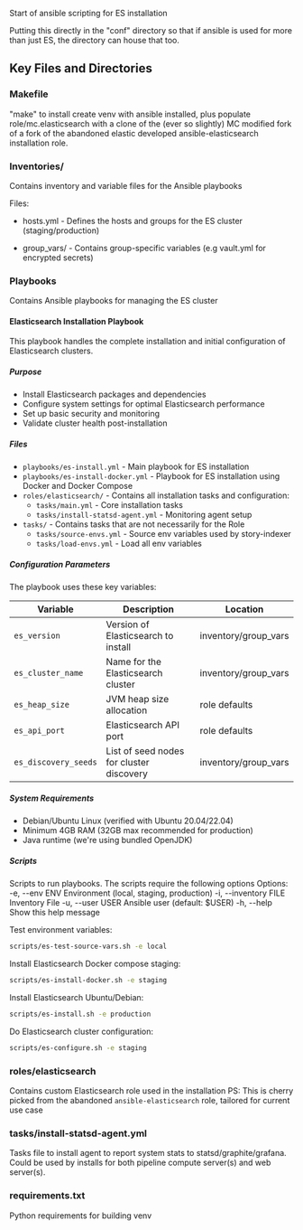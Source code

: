 Start of ansible scripting for ES installation

Putting this directly in the "conf" directory so that if ansible is
used for more than just ES, the directory can house that too.

## Key Files and Directories

### Makefile

"make" to install create venv with ansible installed, plus populate
role/mc.elasticsearch with a clone of the (ever so slightly) MC
modified fork of a fork of the abandoned elastic developed
ansible-elasticsearch installation role.

### Inventories/

Contains inventory and variable files for the Ansible playbooks

Files:

* hosts.yml - Defines the hosts and groups for the ES cluster (staging/production)

* group_vars/ - Contains group-specific variables (e.g vault.yml for encrypted secrets)

### Playbooks

Contains Ansible playbooks for managing the ES cluster

#### Elasticsearch Installation Playbook

This playbook handles the complete installation and initial configuration of Elasticsearch clusters.

##### Purpose
- Install Elasticsearch packages and dependencies
- Configure system settings for optimal Elasticsearch performance
- Set up basic security and monitoring
- Validate cluster health post-installation

##### Files

* `playbooks/es-install.yml` - Main playbook for ES installation
* `playbooks/es-install-docker.yml` - Playbook for ES installation using Docker and Docker Compose
* `roles/elasticsearch/` - Contains all installation tasks and configuration:
  * `tasks/main.yml` - Core installation tasks
  * `tasks/install-statsd-agent.yml` - Monitoring agent setup
* `tasks/` - Contains tasks that are not necessarily for the Role
  * `tasks/source-envs.yml` - Source env variables used by story-indexer
  * `tasks/load-envs.yml` - Load all env variables

##### Configuration Parameters

The playbook uses these key variables:

| Variable               | Description                                                                 | Location                  |
|------------------------|-----------------------------------------------------------------------------|---------------------------|
| `es_version`          | Version of Elasticsearch to install                                        | inventory/group_vars      |
| `es_cluster_name`     | Name for the Elasticsearch cluster                                         | inventory/group_vars      |
| `es_heap_size`        | JVM heap size allocation                                                   | role defaults             |
| `es_api_port`         | Elasticsearch API port                                                     | role defaults             |
| `es_discovery_seeds`  | List of seed nodes for cluster discovery                                   | inventory/group_vars      |

##### System Requirements

- Debian/Ubuntu Linux (verified with Ubuntu 20.04/22.04)
- Minimum 4GB RAM (32GB max recommended for production)
- Java runtime (we're using bundled OpenJDK)


##### Scripts

Scripts to run playbooks.
The scripts require the following options
Options:
  -e, --env ENV           Environment (local, staging, production)
  -i, --inventory FILE    Inventory File
  -u, --user USER         Ansible user (default: $USER)
  -h, --help              Show this help message

Test environment variables:
```sh
scripts/es-test-source-vars.sh -e local
```

Install Elasticsearch Docker compose staging:
```sh
scripts/es-install-docker.sh -e staging
```

Install Elasticsearch Ubuntu/Debian:
```sh
scripts/es-install.sh -e production
```

Do Elasticsearch cluster configuration:
```sh
scripts/es-configure.sh -e staging
```

### roles/elasticsearch

Contains custom Elasticsearch role used in the installation
PS: This is cherry picked from the abandoned `ansible-elasticsearch` role, tailored for current use case


### tasks/install-statsd-agent.yml

Tasks file to install agent to report system stats to
statsd/graphite/grafana.  Could be used by installs for both pipeline
compute server(s) and web server(s).

### requirements.txt

Python requirements for building venv
